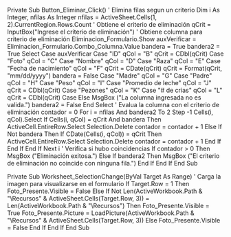 Private Sub Button_Eliminar_Click()
' Elimina filas segun un criterio
Dim i As Integer, nfilas As Integer
nfilas = ActiveSheet.Cells(1, 2).CurrentRegion.Rows.Count
' Obtiene el criterio de eliminación
qCrit = InputBox("Ingrese el criterio de eliminación")
' Obtiene columna para criterio de eliminación
Eliminacion_Formulario.Show
auxVerificar = Eliminacion_Formulario.Combo_Columna.Value
bandera = True
bandera2 = True
Select Case auxVerificar
    Case "ID"
        qCol = "B"
        qCrit = CDbl(qCrit)
    Case "Foto"
        qCol = "C"
    Case "Nombre"
        qCol = "D"
    Case "Raza"
        qCol = "E"
    Case "Fecha de nacimiento"
        qCol = "F"
        qCrit = CDate(qCrit)
        qCrit = Format(qCrit, "mm/dd/yyyy")
        bandera = False
    Case "Madre"
        qCol = "G"
    Case "Padre"
        qCol = "H"
    Case "Peso"
        qCol = "I"
    Case "Promedio de leche"
        qCol = "J"
        qCrit = CDbl(qCrit)
    Case "Pezones"
        qCol = "K"
    Case "# de crias"
        qCol = "L"
        qCrit = CDbl(qCrit)
    Case Else
        MsgBox ("La columna ingresada no es valida.")
        bandera2 = False
End Select
' Evalua la columna con el criterio de eliminación
contador = 0
For i = nfilas And bandera2 To 2 Step -1
    Cells(i, qCol).Select
        If Cells(i, qCol) = qCrit And bandera Then
            ActiveCell.EntireRow.Select
            Selection.Delete
            contador = contador + 1
        Else
        If Not bandera Then
            If CDate(Cells(i, qCol)) = qCrit Then
                ActiveCell.EntireRow.Select
                Selection.Delete
                contador = contador + 1
            End If
        End If
        End If
Next i
' Verifica si hubo coincidencias
If contador > 0 Then
MsgBox ("Eliminación exitosa.")
Else
If bandera2 Then
MsgBox ("El criterio de eliminación no coincide con ninguna fila.")
End If
End If
End Sub

Private Sub Worksheet_SelectionChange(ByVal Target As Range)
' Carga la imagen para visualizarse en el formulario
If Target.Row = 1 Then
Foto_Presente.Visible = False
Else
If Not Len(ActiveWorkbook.Path & "\Recursos\" & ActiveSheet.Cells(Target.Row, 3)) = Len(ActiveWorkbook.Path & "\Recursos\") Then
Foto_Presente.Visible = True
Foto_Presente.Picture = LoadPicture(ActiveWorkbook.Path & "\Recursos\" & ActiveSheet.Cells(Target.Row, 3))
Else
Foto_Presente.Visible = False
End If
End If
End Sub
